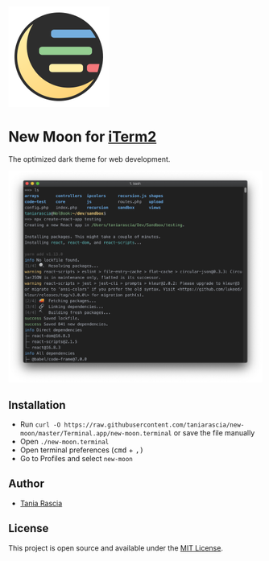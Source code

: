 ![Logo](../images/new-moon-thumbnail.svg)

# New Moon for [iTerm2](https://www.iterm2.com/)

The optimized dark theme for web development.

![Screenshot](../images/iterm2.png)

## Installation

- Run `curl -O https://raw.githubusercontent.com/taniarascia/new-moon/master/Terminal.app/new-moon.terminal` or save the file manually
- Open `./new-moon.terminal`
- Open terminal preferences (<kbd>cmd</kbd> + <kbd>,<kbd>)
- Go to Profiles and select `new-moon`

## Author

- [Tania Rascia](https://www.taniarascia.com)

## License

This project is open source and available under the [MIT License](../LICENSE).
